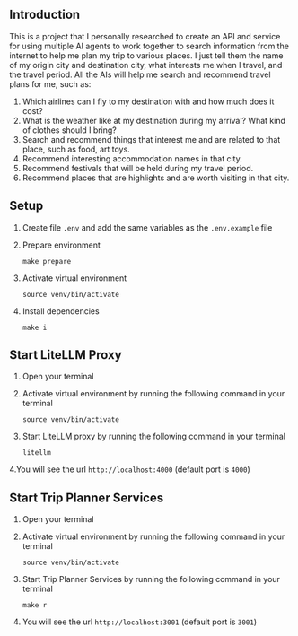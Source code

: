 ## Introduction

This is a project that I personally researched to create an API and service for using multiple AI agents to work together to search information from the internet to help me plan my trip to various places. I just tell them the name of my origin city and destination city, what interests me when I travel, and the travel period. All the AIs will help me search and recommend travel plans for me, such as:
1. Which airlines can I fly to my destination with and how much does it cost?
2. What is the weather like at my destination during my arrival? What kind of clothes should I bring?
3. Search and recommend things that interest me and are related to that place, such as food, art toys.
4. Recommend interesting accommodation names in that city.
5. Recommend festivals that will be held during my travel period.
6. Recommend places that are highlights and are worth visiting in that city.

## Setup
1. Create file `.env` and add the same variables as the `.env.example` file

2. Prepare environment
   ```
   make prepare
   ```

4. Activate virtual environment
   ```
   source venv/bin/activate
   ```

6. Install dependencies
   ```
   make i
   ```

## Start LiteLLM Proxy
1. Open your terminal

2. Activate virtual environment by running the following command in your terminal
   ```
   source venv/bin/activate
   ```
   
4. Start LiteLLM proxy by running the following command in your terminal 
   ```
   litellm
   ```
   
4.You will see the url `http://localhost:4000` (default port is `4000`)


## Start Trip Planner Services
1. Open your terminal

2. Activate virtual environment by running the following command in your terminal
   ```
   source venv/bin/activate
   ```
   
4. Start Trip Planner Services by running the following command in your terminal
   ```
   make r
   ```

6. You will see the url `http://localhost:3001` (default port is `3001`)
